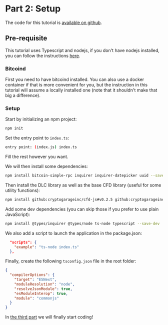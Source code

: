 # Part 2: Setup

The code for this tutorial is [available on github](https://github.com/p2pderivatives/cfd-dlc-js/tree/master/examples/dlccli).

## Pre-requisite

This tutorial uses Typescript and nodejs, if you don't have nodejs installed, you can follow the instructions [here](https://nodejs.org/en/).

### Bitcoind

First you need to have bitcoind installed.
You can also use a docker container if that is more convenient for you, but the instruction in this tutorial will assume a locally installed one (note that it shouldn't make that big a difference).

### Setup

Start by initializing an npm project:

```bash
npm init
```

Set the entry point to `index.ts`:

```bash
entry point: (index.js) index.ts
```

Fill the rest however you want.

We will then install some dependencies:

```bash
npm install bitcoin-simple-rpc inquirer inquirer-datepicker uuid --save
```

Then install the DLC library as well as the base CFD library (useful for some utility functions):

```bash
npm install github:cryptogarageinc/cfd-js#v0.2.5 github:cryptogarageinc/cfd-dlc-js#v0.0.8
```

Add some dev dependencies (you can skip those if you prefer to use plain JavaScript):

```bash
npm install @types/inquirer @types/node ts-node typescript --save-dev
```

We also add a script to launch the application in the package.json:

```json
  "scripts": {
    "example": "ts-node index.ts"
  },
```

Finally, create the following `tsconfig.json` file in the root folder:

```json
{
  "compilerOptions": {
    "target": "ESNext",
    "moduleResolution": "node",
    "resolveJsonModule": true,
    "esModuleInterop": true,
    "module": "commonjs"
  }
}
```

In [the third part](./part3.md) we will finally start coding!
